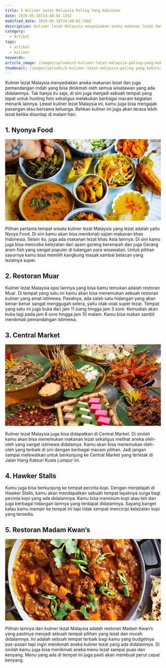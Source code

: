 ```yaml
---
title: 5 Kuliner Lezat Malaysia Paling Yang Kekinian
date: 2019-05-16T14:48:02.135Z
modified_date: 2019-05-16T14:48:02.746Z
description: Kuliner lezat Malaysia menyediakan aneka makanan lezat dan juga pemandangan indah yang bisa dinikmati oleh semua wisatawan yang ada didalamnya.
category:
  - Artikel
tags:
  - artikel
  - kuliner
keywords:
article_image: /images/uploads/5-kuliner-lezat-malaysia-paling-yang-kekinian-3.jpg
thumbnail: /images/uploads/5-kuliner-lezat-malaysia-paling-yang-kekinian-3-002.jpg
---
```

Kuliner lezat Malaysia menyediakan aneka makanan lezat dan juga pemandangan indah yang bisa dinikmati oleh semua wisatawan yang ada didalamnya. Tak hanya itu saja, di sini juga menjadi sebuah tempat yang tepat untuk hunting foto sekaligus melakukan berbagai macam kegiatan menarik lainnya. Lewat kuliner lezat Malaysia ini, kamu juga bisa mengajak pasangan atau bersama keluarga. Bahkan kuliner ini juga akan terasa lebih lezat ketika disantap di malam hari.



## 1. Nyonya Food

![5 Kuliner Lezat Malaysia Paling Yang Kekinian](/images/uploads/5-kuliner-lezat-malaysia-paling-yang-kekinian-3.jpg)

Pilihan pertama tempat wisata kuliner lezat Malaysia yang lezat adalah yaitu Nyoya Food. Di sini kamu akan bisa menikmati sajian makanan khas Indonesia. Selain itu, juga ada makanan lezat khas Asia lainnya. Di sini kamu juga bisa mencoba kelezatan dari ayam goreng berempah dan juga Gerang aram fish yang sangat populer di kalangan para wisawatan. Untuk pilihan sayurnya kamu bisa memilih kangkung masak sambal belacan yang lezatnya super.



## 2. Restoran Muar

Kuliner lezat Malaysia opsi lainnya yang bisa kamu temukan adalah restoran Muar. Di tempat yang satu ini kamu akan bisa menemukan sebuah restoran kuliner yang amat istimewa. Pasalnya, ada salah satu hidangan yang akan benar-benar sangat menggugah selera, yaitu otak-otak super lezat. Tempat yang satu ini juga buka dari jam 11 siang hingga jam 3 sore. Kemudian akan buka lagi pada jam 6 sore hingga jam 10 malam. Kamu bisa makan sambil menikmati pemandangan istimewa.



## 3. Central Market

![5 Kuliner Lezat Malaysia Paling Yang Kekinian](/images/uploads/5-kuliner-lezat-malaysia-paling-yang-kekinian-2.jpg)

Kuliner lezat Malaysia juga bisa didapatkan di Central Market. Di sinilah kamu akan bisa menemukan makanan lezat sekaligus melihat aneka oleh-oleh yang sangat istimewa didalamya. Kamu akan bisa menemukan oleh-oleh yang terbaik di sini dengan berbagai macam pilihan. Jadi jangan sampai melewatkan untuk berkunjung ke Central Market yang terletak di Jalan Hang Katsuri Kuala Lumpur ini.



## 4. Hawker Stalls

Kamu juga bisa berkunjung ke tempat pecinta kopi. Dengan menjelajah di Hawker Stalls, kamu akan mendapatkan sebuah tempat layaknya surga bagi pecinta kopi yang ada didalamnya. Kamu bisa meminum kopi atau teh dan juga berbagai hidangan lainnya yang terdapat didalamnya. Sayang banget kalau kamu mampir ke tempat ini tapi tidak sempat mencicipi kelezatan kopi yang tersedia.



## 5. Restoran Madam Kwan’s

![5 Kuliner Lezat Malaysia Paling Yang Kekinian](/images/uploads/5-kuliner-lezat-malaysia-paling-yang-kekinian-1.jpg)

Pilihan lainnya dari kuliner lezat Malaysia adalah restoran Madam Kwan’s yang pastinya menjadi sebuah tempat pilihan yang lezat dan murah didalamnya. Ini adalah sebuah tempat terbaik bagi kamu yang budgetnya pas-pasan tapi ingin menikmati aneka kuliner lezat yang ada didalamnya. Di sinilah kamu juga bisa menikmati aneka menu lezat sampai puas dan kenyang. Menu yang ada di tempat ini juga pasti akan membuat perut cepat kenyang.
